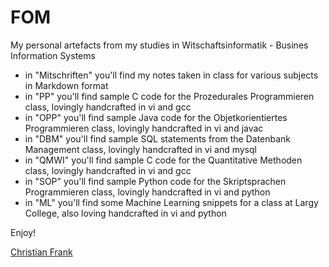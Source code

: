 # FOM

My personal artefacts from my studies in Witschaftsinformatik - Busines Information Systems

- in "Mitschriften" you'll find my notes taken in class for various subjects in Markdown format
- in "PP" you'll find sample C code for the Prozedurales Programmieren class, lovingly handcrafted in vi and gcc
- in "OPP" you'll find sample Java code for the Objetkorientiertes Programmieren class, lovingly handcrafted in vi and javac
- in "DBM" you'll find sample SQL statements from the Datenbank Management class, lovingly handcrafted in vi and mysql
- in "QMWI" you'll find sample C code for the Quantitative Methoden class, lovingly handcrafted in vi and gcc
- in "SOP" you'll find sample Python code for the Skriptsprachen Programmieren class, lovingly handcrafted in vi and python
- in "ML" you'll find some Machine Learning snippets for a class at Largy College, also loving handcrafted in vi and python

Enjoy!

[Christian Frank](http://www.chfrank.net/)

